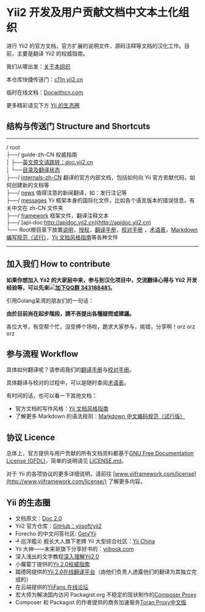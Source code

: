 Yii2 开发及用户贡献文档中文本土化组织
==============
进行 Yii2 的官方文档，官方扩展的说明文件，源码注释等文档的汉化工作。目前，主要是翻译 Yii2 的权威指南。

我们从哪出发：[关于本组织](organization.md)

本仓库快捷传送门：[c11n.yii2.cn](http://c11n.yii2.cn/)

临时在线文档：[Docwithcn.com](http://docwithcn.com/)

更多精彩请见下方 [Yii 的生态圈](#yiicosystem)

结构与传送门 Structure and Shortcuts
----------------
***************************
/ root  
  ├──/ guide-zh-CN 权威指南  
  │    ├──[英文原文请跳转：doc.yii2.cn](http://doc.yii2.cn)  
  │    └──[目录及翻译状态](guide-zh-CN/README.md)  
  ├──/ [internals-zh-CN](internals-zh-CN/) 翻译的官方内部文档，包括如何向 Yii 官方贡献代码，如何创建新的文档等  
  ├──/ [news](news/) 值得注意的新闻翻译，如：发行注记等  
  ├──/ [messages](messages/) Yii 框架本身的国际化文件，比如各个语言版本的错误信息，有关中文在 zh-CN 文件夹  
  ├──/ [framework](framework/) 框架文件，翻译注释文本  
  ├──/ [api-doc:http://apidoc.yii2.cn](http://apidoc.yii2.cn)  
  └── Root根目录下放置[说明](README.md)，[授权](LICENSE.md)，[翻译手册](translation-guide.md)，[校对手册](translation-proofreading.md)
  ，[术语表](translation-glossary.md)，[Markdown 编写规范（试行）](markdown-code-style.md)，[Yii 文档风格指南](documentation_style_guide.md)等各种文件  
***************************

加入我们 How to contribute
----------------

**如果你想加入 Yii2 的大家庭中来，参与到汉化项目中，交流翻译心得与 Yii2 开发经验等，可以先来[![加下QQ群](http://pub.idqqimg.com/wpa/images/group.png) 343188481](http://url.cn/SIMfwO)。**

引用Golang呆湾的朋友们的一句话：

**由於目前尚在起步階段，請不吝提出各種疑問或建議。**

各位大爷，有空帮个忙，没空捧个场啦，跪求大家参与，挑错，分享啊！orz orz orz

参与流程 Workflow
--------

具体如何翻译呢？请参阅我们的[翻译手册](translation-guide.md)与[校对手册](translation-proofreading.md)。

具体翻译与校对的过程中，可以是随时查阅[术语表](translation-glossary.md)。

有时间的话，也可以看一下其他文档：
- 官方文档的写作风格：[Yii 文档风格指南](documentation_style_guide.md)
- 了解更多 Markdown 的语法规则：[Markdown 中文编码规范（试行版）](markdown-code-style.md)

协议 Licence
----------------

总体上，官方提供与用户贡献的所有文档资料都基于[GNU Free Documentation License (GFDL)](http://www.gnu.org/copyleft/fdl.html)，简单的说明请见 [LICENSE.md](LICENSE.md)。

对于 Yii 的各项协议的更多详细说明，请前往 [www.yiiframework.com/license](http://www.yiiframework.com/license/) 了解更多内容。

Yii 的生态圈<a name="yiicosystem">
--------

- 文档原文：[Doc 2.0](http://www.yiiframework.com/doc-2.0/index.html)
- Yii2 官方仓库：[GitHub：yiisoft/yii2](https://github.com/yiisoft/yii2/tree/master/docs/guide)
- Forecho 的中文问答社区: [Get√Yii](http://www.getyii.com/)
- ╃巡洋艦㊣ 舰长大人旗下老牌 Yii 大型综合社区：[Yii China](http://www.yiichina.com/)
- Yii 大神——未来哥旗下分享好书的：[yiibook.com](http://yiibook.com)
- 深入浅出的文字教程[深入理解Yii2.0](http://www.digpage.com/index.html)
- 小蘿蔔丁提供的[Yii 2.0权威指南](http://yii2.xlbd.net/web/index.php)
- 踏德网提供的[Yii 2.0在线翻译平台](http://yii2.techbrood.com/guide-index.html)（由他们负责人透露他们的翻译为其独立完成的）
- 在云端提供的[YiiFans 在线论坛](http://www.yiifans.com/forum.php)
- 宏大师为解决国内访问 Packagist.org 不稳定的现状制作的[Composer Proxy](http://composer-proxy.com/)
- Composer 和 Packagist 的作者提供的商务加速服务[Toran Proxy中文版](http://pkg.phpcomposer.com/)
